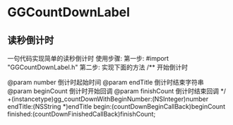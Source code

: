 # GGCountDownLabel

读秒倒计时
-------------

一句代码实现简单的读秒倒计时
使用步骤:
第一步:  #import "GGCountDownLabel.h"
第二步: 实现下面的方法
/**
 开始倒计时

 @param number      倒计时起始时间
 @param endTitle    倒计时结束字符串
 @param beginCount  倒计时开始回调
 @param finishCount 倒计时结束回调
 */
+(instancetype)gg_countDownWithBeginNumber:(NSInteger)number
                                   endTitle:(NSString *)endTitle
                                      begin:(countDownBeginCallBack)beginCount
                                   finished:(countDownFinishedCallBack)finishCount;

